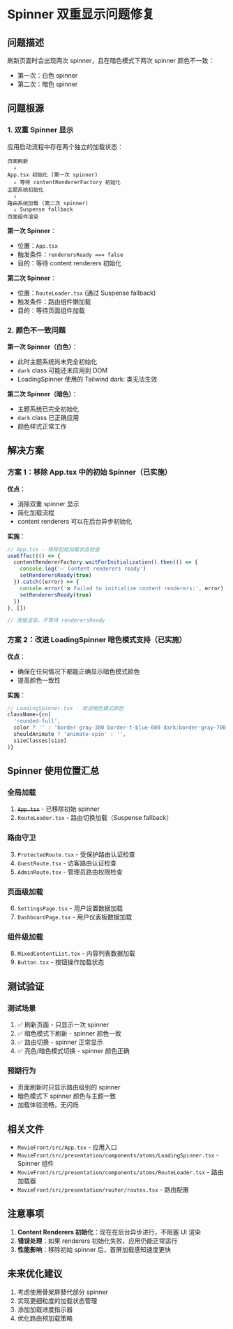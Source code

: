 # Spinner 双重显示问题修复

## 问题描述

刷新页面时会出现两次 spinner，且在暗色模式下两次 spinner 颜色不一致：
- 第一次：白色 spinner
- 第二次：暗色 spinner

## 问题根源

### 1. 双重 Spinner 显示

应用启动流程中存在两个独立的加载状态：

```
页面刷新
  ↓
App.tsx 初始化 (第一次 spinner)
  ↓ 等待 contentRendererFactory 初始化
主题系统初始化
  ↓
路由系统加载 (第二次 spinner)
  ↓ Suspense fallback
页面组件渲染
```

**第一次 Spinner**：
- 位置：`App.tsx`
- 触发条件：`renderersReady === false`
- 目的：等待 content renderers 初始化

**第二次 Spinner**：
- 位置：`RouteLoader.tsx` (通过 Suspense fallback)
- 触发条件：路由组件懒加载
- 目的：等待页面组件加载

### 2. 颜色不一致问题

**第一次 Spinner（白色）**：
- 此时主题系统尚未完全初始化
- `dark` class 可能还未应用到 DOM
- LoadingSpinner 使用的 Tailwind dark: 类无法生效

**第二次 Spinner（暗色）**：
- 主题系统已完全初始化
- `dark` class 已正确应用
- 颜色样式正常工作

## 解决方案

### 方案 1：移除 App.tsx 中的初始 Spinner（已实施）

**优点**：
- 消除双重 spinner 显示
- 简化加载流程
- content renderers 可以在后台异步初始化

**实施**：
```typescript
// App.tsx - 移除初始加载状态检查
useEffect(() => {
  contentRendererFactory.waitForInitialization().then(() => {
    console.log('✅ Content renderers ready')
    setRenderersReady(true)
  }).catch((error) => {
    console.error('❌ Failed to initialize content renderers:', error)
    setRenderersReady(true)
  })
}, [])

// 直接渲染，不等待 renderersReady
```

### 方案 2：改进 LoadingSpinner 暗色模式支持（已实施）

**优点**：
- 确保在任何情况下都能正确显示暗色模式颜色
- 提高颜色一致性

**实施**：
```typescript
// LoadingSpinner.tsx - 改进暗色模式颜色
className={cn(
  'rounded-full',
  color ? '' : 'border-gray-300 border-t-blue-600 dark:border-gray-700 dark:border-t-blue-500',
  shouldAnimate ? 'animate-spin' : '',
  sizeClasses[size]
)}
```

## Spinner 使用位置汇总

### 全局加载
1. ~~`App.tsx`~~ - 已移除初始 spinner
2. `RouteLoader.tsx` - 路由切换加载（Suspense fallback）

### 路由守卫
3. `ProtectedRoute.tsx` - 受保护路由认证检查
4. `GuestRoute.tsx` - 访客路由认证检查
5. `AdminRoute.tsx` - 管理员路由权限检查

### 页面级加载
6. `SettingsPage.tsx` - 用户设置数据加载
7. `DashboardPage.tsx` - 用户仪表板数据加载

### 组件级加载
8. `MixedContentList.tsx` - 内容列表数据加载
9. `Button.tsx` - 按钮操作加载状态

## 测试验证

### 测试场景
1. ✅ 刷新页面 - 只显示一次 spinner
2. ✅ 暗色模式下刷新 - spinner 颜色一致
3. ✅ 路由切换 - spinner 正常显示
4. ✅ 亮色/暗色模式切换 - spinner 颜色正确

### 预期行为
- 页面刷新时只显示路由级别的 spinner
- 暗色模式下 spinner 颜色与主题一致
- 加载体验流畅，无闪烁

## 相关文件

- `MovieFront/src/App.tsx` - 应用入口
- `MovieFront/src/presentation/components/atoms/LoadingSpinner.tsx` - Spinner 组件
- `MovieFront/src/presentation/components/atoms/RouteLoader.tsx` - 路由加载器
- `MovieFront/src/presentation/router/routes.tsx` - 路由配置

## 注意事项

1. **Content Renderers 初始化**：现在在后台异步进行，不阻塞 UI 渲染
2. **错误处理**：如果 renderers 初始化失败，应用仍能正常运行
3. **性能影响**：移除初始 spinner 后，首屏加载感知速度更快

## 未来优化建议

1. 考虑使用骨架屏替代部分 spinner
2. 实现更细粒度的加载状态管理
3. 添加加载进度指示器
4. 优化路由预加载策略

